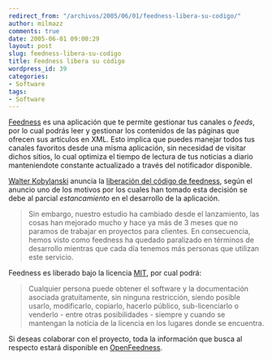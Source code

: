 ```yaml
---
redirect_from: "/archivos/2005/06/01/feedness-libera-su-codigo/"
author: milmazz
comments: true
date: 2005-06-01 09:00:29
layout: post
slug: feedness-libera-su-codigo
title: Feedness libera su código
wordpress_id: 39
categories:
- Software
tags:
- Software
---
```


[Feedness](http://www.feedness.com/) es una aplicación que te permite gestionar tus canales o _feeds_, por lo cual podrás leer y gestionar los contenidos de las páginas que ofrecen sus artículos en XML. Esto implica que puedes manejar todos tus canales favoritos desde una misma aplicación, sin necesidad de visitar dichos sitios, lo cual optimiza el tiempo de lectura de tus noticias a diario manteniendote constante actualizado a través del notificador disponible.

[Walter Kobylanski](http://www.htmllife.com/) anuncia la [liberación del código de feedness](http://www.htmllife.com/archivos/liberando_feedness/), según el anuncio uno de los motivos por los cuales han tomado esta decisión se debe al parcial _estancamiento_ en el desarrollo de la aplicación.

> Sin embargo, nuestro estudio ha cambiado desde el lanzamiento, las cosas han mejorado mucho y hace ya más de 3 meses que no paramos de trabajar en proyectos para clientes. En consecuencia, hemos visto como feedness ha quedado paralizado en términos de desarrollo mientras que cada día tenemos más personas que utilizan este servicio.

Feedness es liberado bajo la licencia [MIT](http://opensource.org/licenses/mit-license.php), por cual podrá:

> Cualquier persona puede obtener el software y la documentación asociada gratuitamente, sin ninguna restricción, siendo posible usarlo, modificarlo, copiarlo, hacerlo público, sub-licenciarlo o venderlo - entre otras posibilidades - siempre y cuando se mantengan la noticia de la licencia en los lugares donde se encuentra.

Si deseas colaborar con el proyecto, toda la información que busca al respecto estará disponible en [OpenFeedness](open.feedness.com).
